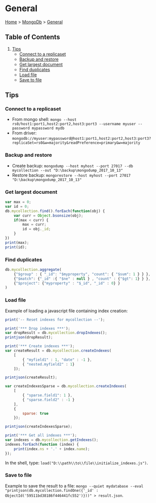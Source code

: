 # General

[Home](../../readme.md) > [MongoDb](../readme.md) > [General](./readme.md)

## Table of Contents

1. [Tips](#tips)
    * [Connect to a replicaset](#connect-to-a-replicaset)
    * [Backup and restore](#backup-and-restore)
    * [Get largest document](#get-largest-document)
    * [Find duplicates](#find-duplicates)
    * [Load file](#load-file)
    * [Save to file](#Save-to-file)

## Tips

### Connect to a replicaset

* From mongo shell: `mongo --host rs0/host1:port1,host2:port2,host3:port3 --username myuser --password mypassword mydb`
* From driver: `mongodb://myuser:mypassword@host1:port1,host2:port2,host3:port3?replicaSet=rs0&w=majority&readPreference=primary&w=majority`

### Backup and restore
* Create backup: `mongodump --host myhost --port 27017 --db mycollection --out "D:\backup\mongodump_2017_10_13"`
* Restore backup: `mongorestore --host myhost --port 27017 "D:\backup\mongodump_2017_10_13"`

### Get largest document

```javascript
var max = 0;
var id = 0;
db.mycollection.find().forEach(function(obj) {
    var curr = Object.bsonsize(obj); 
    if(max < curr) {
        max = curr;
		id = obj._id;
    } 
})
print(max);
print(id);
```

### Find duplicates

```javascript
db.mycollection.aggregate(
    {"$group" : { "_id": "$myproperty", "count": { "$sum": 1 } } },
    {"$match": {"_id" :{ "$ne" : null } , "count" : {"$gt": 1} } }, 
    {"$project": {"myproperty" : "$_id", "_id" : 0} }
)
```

### Load file

Example of loading a javascript file containing index creation:

```javascript
print('-- Reset indexes for mycollection --');

print('*** Drop indexes ***');
var dropResult = db.mycollection.dropIndexes();
printjson(dropResult);

print('*** Create indexes ***');
var createResult = db.mycollection.createIndexes(
    [
        { "myfield1" : 1, "date" : -1 },
        { "nested.myfield2" : 1}
    ]);

printjson(createResult);

var createIndexesSparse = db.mycollection.createIndexes(
    [
        { "sparse.field1": 1 },
        { "sparse.field2" : -1 }
    ],
    {
        sparse: true
    });

printjson(createIndexesSparse);

print('*** Get all indexes ***');
var indexes = db.mycollection.getIndexes();
indexes.forEach(function (index) {
    print(index.ns + '.' + index.name);
});
```
In the shell, type: `load("D:\\path\\to\\file\\initialize_indexes.js")`.

### Save to file

Example to save the result to a file: 
`mongo --quiet mydatabase --eval "printjson(db.mycollection.findOne({'_id' : ObjectId('59511bd38186f446441fc552')}))" > result.json`.

